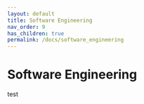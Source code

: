 ```yaml
---
layout: default
title: Software Engineering
nav_order: 9
has_children: true
permalink: /docs/software_engineering
---
```




# Software Engineering

test